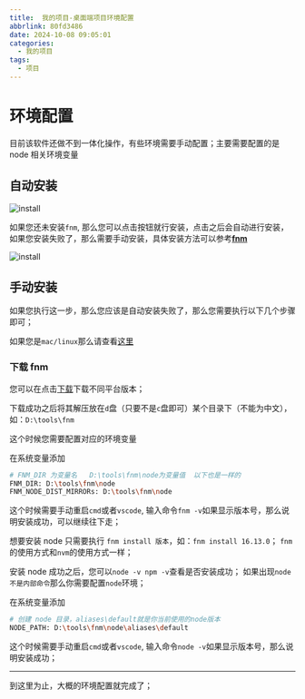 ```yaml
---
title:  我的项目-桌面端项目环境配置
abbrlink: 80fd3486
date: 2024-10-08 09:05:01
categories:
  - 我的项目
tags:
  - 项目
---
```

# 环境配置


目前该软件还做不到一体化操作，有些环境需要手动配置；主要需要配置的是 node 相关环境变量


## 自动安装

![install](https://www.wangzevw.com/cdn-file/images/image.67xcldj0yr.webp)

如果您还未安装`fnm`, 那么您可以点击按钮就行安装，点击之后会自动进行安装，如果您安装失败了，那么需要手动安装，具体安装方法可以参考[**fnm**](https://github.com/Schniz/fnm)

![install](https://www.wangzevw.com/cdn-file/images/image.2vemr051xe.webp)

## 手动安装

如果您执行这一步，那么您应该是自动安装失败了，那么您需要执行以下几个步骤即可；

如果您是`mac/linux`那么请查看[这里](https://github.com/Schniz/fnm/blob/master/README.md#installation)

### 下载 fnm

您可以在点击[下载](https://github.com/Schniz/fnm/releases/tag/v1.37.1)下载不同平台版本；

下载成功之后将其解压放在`d`盘（只要不是`c`盘即可）某个目录下（不能为中文），如：`D:\tools\fnm`

这个时候您需要配置对应的环境变量

在系统变量添加

```bash
# FNM_DIR 为变量名   D:\tools\fnm\node为变量值  以下也是一样的
FNM_DIR: D:\tools\fnm\node
FNM_NODE_DIST_MIRRORs: D:\tools\fnm\node
```

这个时候需要手动重启`cmd`或者`vscode`, 输入命令`fnm -v`如果显示版本号，那么说明安装成功，可以继续往下走；

想要安装 node 只需要执行 `fnm install 版本`，如：`fnm install 16.13.0`； `fnm`的使用方式和`nvm`的使用方式一样；

安装 node 成功之后，您可以`node -v npm -v`查看是否安装成功； 如果出现`node 不是内部命令`那么你需要配置`node`环境；

在系统变量添加

```bash
# 创建 node 目录，aliases\default就是你当前使用的node版本
NODE_PATH: D:\tools\fnm\node\aliases\default
```

这个时候需要手动重启`cmd`或者`vscode`, 输入命令`node -v`如果显示版本号，那么说明安装成功；

---

到这里为止，大概的环境配置就完成了；
